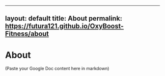 
---
layout: default
title: About
permalink: https://futura121.github.io/OxyBoost-Fitness/about
---

# About

(Paste your Google Doc content here in markdown)
